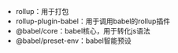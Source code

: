 - rollup：用于打包
- rollup-plugin-babel：用于调用babel的rollup插件
- @babel/core：babel核心，用于转化js语法
- @babel/preset-env：babel智能预设
